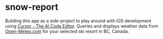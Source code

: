 # snow-report
Building this app as a side-project to play around with iOS development using [Cursor - The AI Code Editor](https://www.cursor.com/).
Queries and displays weather data from [Open-Meteo.com](https://open-meteo.com/) for your selected ski resort in BC, Canada.

